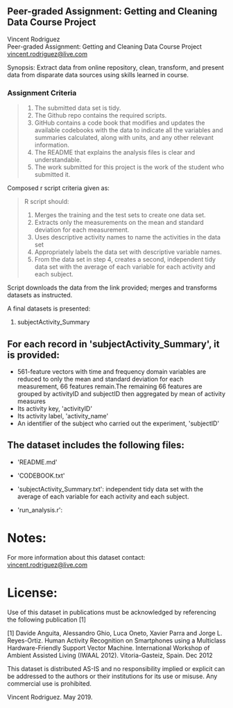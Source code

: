 ## Peer-graded Assignment: Getting and Cleaning Data Course Project
Vincent Rodriguez <br>
Peer-graded Assignment: Getting and Cleaning Data Course Project<br>
vincent.rodriguez@live.com

Synopsis: Extract data from online repository, clean, transform, and present data from disparate data sources using skills learned in course.

### Assignment Criteria
> 1. The submitted data set is tidy.
> 2. The Github repo contains the required scripts.
> 3. GitHub contains a code book that modifies and updates the available codebooks with the data to indicate all the variables and summaries calculated, along with units, and any other relevant information.
> 4. The README that explains the analysis files is clear and understandable.
> 5. The work submitted for this project is the work of the student who submitted it.

Composed r script criteria given as:

>R script should:
>1. Merges the training and the test sets to create one data set.
> 2. Extracts only the measurements on the mean and standard deviation for each measurement.
> 3. Uses descriptive activity names to name the activities in the data set
> 4. Appropriately labels the data set with descriptive variable names.
> 5. From the data set in step 4, creates a second, independent tidy data set with the average of each variable for each activity and each subject.

Script downloads the data from the link provided; merges and transforms datasets as instructed.  

A final datasets is presented:
1. subjectActivity_Summary 


For each record in 'subjectActivity_Summary', it is provided:
---
- 561-feature vectors with time and frequency domain variables are reduced to only the mean and standard deviation for each measurement, 66 features remain.The remaining 66 features are grouped by activityID and subjectID then aggregated by mean of activity measures
- Its activity key, 'activityID'
- Its activity label, 'activity_name'
- An identifier of the subject who carried out the experiment, 'subjectID'

The dataset includes the following files:
---
- 'README.md'

- 'CODEBOOK.txt'

- 'subjectActivity_Summary.txt': independent tidy data set with the average of each variable for each activity and each subject.

- 'run_analysis.r': 


Notes: 
======

For more information about this dataset contact: vincent.rodriguez@live.com

License:
========
Use of this dataset in publications must be acknowledged by referencing the following publication [1] 

[1] Davide Anguita, Alessandro Ghio, Luca Oneto, Xavier Parra and Jorge L. Reyes-Ortiz. Human Activity Recognition on Smartphones using a Multiclass Hardware-Friendly Support Vector Machine. International Workshop of Ambient Assisted Living (IWAAL 2012). Vitoria-Gasteiz, Spain. Dec 2012

This dataset is distributed AS-IS and no responsibility implied or explicit can be addressed to the authors or their institutions for its use or misuse. Any commercial use is prohibited.

Vincent Rodriguez. May 2019.
